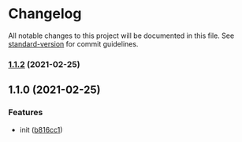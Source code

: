 # Changelog

All notable changes to this project will be documented in this file. See [standard-version](https://github.com/conventional-changelog/standard-version) for commit guidelines.

### [1.1.2](https://github.com/John60676/simple-babel-plugins/compare/v1.1.1...v1.1.2) (2021-02-25)

## 1.1.0 (2021-02-25)


### Features

* init ([b816cc1](https://github.com/John60676/simple-babel-plugins/commit/b816cc122cd9adf4f4e07b104be37ca47ceb7f72))

